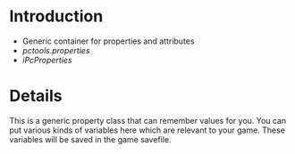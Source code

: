 # Introduction #

  * Generic container for properties and attributes
  * _pctools.properties_
  * _iPcProperties_

# Details #

This is a generic property class that can remember values for you. You can put various kinds of variables here which are relevant to your game. These variables will be saved in the game savefile.